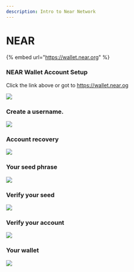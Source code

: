 ```yaml
---
description: Intro to Near Network
---
```


# NEAR

{% embed url="https://wallet.near.org" %}

### NEAR Wallet Account Setup

Click the link above or got to https://wallet.near.og

![](../../.gitbook/assets/near-start.png)

### Create a username.

![](../../.gitbook/assets/near-create-name.png)

### Account recovery

![](../../.gitbook/assets/near-secure-passphrase.png)

### Your seed phrase

![](../../.gitbook/assets/near-copy-seed.png)

### Verify your seed

![](../../.gitbook/assets/near-verify-seed.png)

### Verify your account

![](../../.gitbook/assets/near-almost-there.png)

### Your wallet

![](../../.gitbook/assets/near-home.png)
